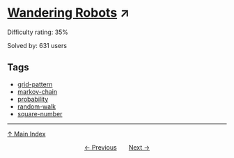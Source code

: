 # [Wandering Robots](https://projecteuler.net/problem=575) ↗️

Difficulty rating: 35%

Solved by: 631 users
## Tags

- [grid-pattern](../tags/grid-pattern.md)
- [markov-chain](../tags/markov-chain.md)
- [probability](../tags/probability.md)
- [random-walk](../tags/random-walk.md)
- [square-number](../tags/square-number.md)



---

[↑ Main Index](../README.md)


<div align=center><a href='574.md'>← Previous</a> &nbsp;&nbsp; &nbsp;&nbsp;  <a href='576.md'>Next →</a></div>
